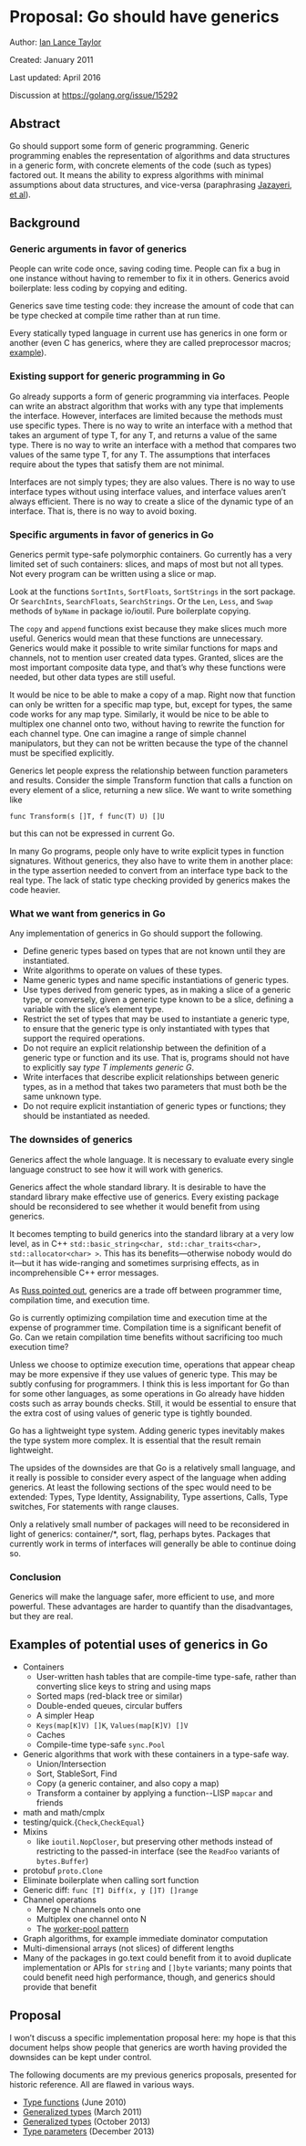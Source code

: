 # Proposal: Go should have generics

Author: [Ian Lance Taylor](iant@golang.org)

Created: January 2011

Last updated: April 2016

Discussion at https://golang.org/issue/15292

## Abstract

Go should support some form of generic programming.
Generic programming enables the representation of algorithms and data
structures in a generic form, with concrete elements of the code
(such as types) factored out.
It means the ability to express algorithms with minimal assumptions
about data structures, and vice-versa
(paraphrasing [Jazayeri, et al](http://www.dagstuhl.de/en/program/calendar/semhp/?semnr=98171)).

## Background

### Generic arguments in favor of generics

People can write code once, saving coding time.
People can fix a bug in one instance without having to remember to fix it
in others.
Generics avoid boilerplate: less coding by copying and editing.

Generics save time testing code: they increase the amount of code
that can be type checked at compile time rather than at run time.

Every statically typed language in current use has generics in one
form or another (even C has generics, where they are called preprocessor macros;
[example](https://gcc.gnu.org/viewcvs/gcc/trunk/gcc/vec.h?revision=165314&view=markup&pathrev=165314)).

### Existing support for generic programming in Go

Go already supports a form of generic programming via interfaces.
People can write an abstract algorithm that works with any type that
implements the interface.
However, interfaces are limited because the methods must use specific types.
There is no way to write an interface with a method that takes an
argument of type T, for any T, and returns a value of the same type.
There is no way to write an interface with a method that compares two
values of the same type T, for any T.
The assumptions that interfaces require about the types that satisfy
them are not minimal.

Interfaces are not simply types; they are also values.
There is no way to use interface types without using interface values,
and interface values aren’t always efficient.
There is no way to create a slice of the dynamic type of an interface.
That is, there is no way to avoid boxing.

### Specific arguments in favor of generics in Go

Generics permit type-safe polymorphic containers.
Go currently has a very limited set of such containers: slices, and
maps of most but not all types.
Not every program can be written using a slice or map.

Look at the functions `SortInts`, `SortFloats`, `SortStrings` in the
sort package.
Or `SearchInts`, `SearchFloats`, `SearchStrings`.
Or the `Len`, `Less`, and `Swap` methods of `byName` in package io/ioutil.
Pure boilerplate copying.

The `copy` and `append` functions exist because they make slices much
more useful.
Generics would mean that these functions are unnecessary.
Generics would make it possible to write similar functions for maps
and channels, not to mention user created data types.
Granted, slices are the most important composite data type, and that’s why
these functions were needed, but other data types are still useful.

It would be nice to be able to make a copy of a map.
Right now that function can only be written for a specific map type,
but, except for types, the same code works for any map type.
Similarly, it would be nice to be able to multiplex one channel onto
two, without having to rewrite the function for each channel type.
One can imagine a range of simple channel manipulators, but they can
not be written because the type of the channel must be specified
explicitly.

Generics let people express the relationship between function parameters
and results.
Consider the simple Transform function that calls a function on every
element of a slice, returning a new slice.
We want to write something like
```
func Transform(s []T, f func(T) U) []U
```
but this can not be expressed in current Go.

In many Go programs, people only have to write explicit types in function
signatures.
Without generics, they also have to write them in another place: in the
type assertion needed to convert from an interface type back to the
real type.
The lack of static type checking provided by generics makes the code
heavier.

### What we want from generics in Go

Any implementation of generics in Go should support the following.

* Define generic types based on types that are not known until they are instantiated.
* Write algorithms to operate on values of these types.
* Name generic types and name specific instantiations of generic types.
* Use types derived from generic types, as in making a slice of a generic type,
  or conversely, given a generic type known to be a slice, defining a variable
  with the slice’s element type.
* Restrict the set of types that may be used to instantiate a generic type, to
  ensure that the generic type is only instantiated with types that support the
  required operations.
* Do not require an explicit relationship between the definition of a generic
  type or function and its use.  That is, programs should not have to
  explicitly say *type T implements generic G*.
* Write interfaces that describe explicit relationships between generic types,
  as in a method that takes two parameters that must both be the same unknown type.
* Do not require explicit instantiation of generic types or functions; they
  should be instantiated as needed.

### The downsides of generics

Generics affect the whole language.
It is necessary to evaluate every single language construct to see how
it will work with generics.

Generics affect the whole standard library.
It is desirable to have the standard library make effective use of generics.
Every existing package should be reconsidered to see whether it would benefit
from using generics.

It becomes tempting to build generics into the standard library at a
very low level, as in C++ `std::basic_string<char, std::char_traits<char>, std::allocator<char> >`.
This has its benefits&mdash;otherwise nobody would do it&mdash;but it has
wide-ranging and sometimes surprising effects, as in incomprehensible
C++ error messages.

As [Russ pointed out](http://research.swtch.com/generic), generics are
a trade off between programmer time, compilation time, and execution
time.

Go is currently optimizing compilation time and execution time at the
expense of programmer time.
Compilation time is a significant benefit of Go.
Can we retain compilation time benefits without sacrificing too much
execution time?

Unless we choose to optimize execution time, operations that appear
cheap may be more expensive if they use values of generic type.
This may be subtly confusing for programmers.
I think this is less important for Go than for some other languages,
as some operations in Go already have hidden costs such as array
bounds checks.
Still, it would be essential to ensure that the extra cost of using
values of generic type is tightly bounded.

Go has a lightweight type system.
Adding generic types inevitably makes the type system more complex.
It is essential that the result remain lightweight.

The upsides of the downsides are that Go is a relatively small
language, and it really is possible to consider every aspect of the
language when adding generics.
At least the following sections of the spec would need to be extended:
Types, Type Identity, Assignability, Type assertions, Calls, Type
switches, For statements with range clauses.

Only a relatively small number of packages will need to be
reconsidered in light of generics: container/*, sort, flag, perhaps
bytes.
Packages that currently work in terms of interfaces will generally be
able to continue doing so.

### Conclusion

Generics will make the language safer, more efficient to use, and more
powerful.
These advantages are harder to quantify than the disadvantages, but
they are real.

## Examples of potential uses of generics in Go

* Containers
  * User-written hash tables that are compile-time type-safe, rather than
    converting slice keys to string and using maps
  * Sorted maps (red-black tree or similar)
  * Double-ended queues, circular buffers
  * A simpler Heap
  * `Keys(map[K]V) []K`, `Values(map[K]V) []V`
  * Caches
  * Compile-time type-safe `sync.Pool`
* Generic algorithms that work with these containers in a type-safe way.
  * Union/Intersection
  * Sort, StableSort, Find
  * Copy (a generic container, and also copy a map)
  * Transform a container by applying a function--LISP `mapcar` and friends
* math and math/cmplx
* testing/quick.{`Check`,`CheckEqual`}
* Mixins
  * like `ioutil.NopCloser`, but preserving other methods instead of
    restricting to the passed-in interface (see the `ReadFoo` variants of
    `bytes.Buffer`)
* protobuf `proto.Clone`
* Eliminate boilerplate when calling sort function
* Generic diff: `func [T] Diff(x, y []T) []range`
* Channel operations
  * Merge N channels onto one
  * Multiplex one channel onto N
  * The [worker-pool pattern](http://play.golang.org/p/b5XRHnxzZF)
* Graph algorithms, for example immediate dominator computation
* Multi-dimensional arrays (not slices) of different lengths
* Many of the packages in go.text could benefit from it to avoid duplicate
  implementation or APIs for `string` and `[]byte` variants; many points that
  could benefit need high performance, though, and generics should provide that
  benefit

## Proposal

I won’t discuss a specific implementation proposal here: my hope is
that this document helps show people that generics are worth having
provided the downsides can be kept under control.

The following documents are my previous generics proposals,
presented for historic reference. All are flawed in various ways.

* [Type functions](15292/2010-06-type-functions.md) (June 2010)
* [Generalized types](15292/2011-03-gen.md) (March 2011)
* [Generalized types](15292/2013-10-gen.md) (October 2013)
* [Type parameters](15292/2013-12-type-params.md) (December 2013)
